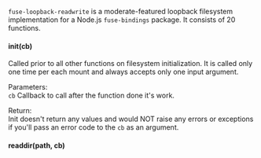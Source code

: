 `fuse-loopback-readwrite` is a moderate-featured loopback filesystem implementation for a Node.js `fuse-bindings` package. It consists of 20 functions.
#### init(cb)
Called prior to all other functions on filesystem initialization. It is called only one time per each mount and always accepts only one input argument.

Parameters:  
`cb` Callback to call after the function done it's work.

Return:  
Init doesn't return any values and would NOT raise any errors or exceptions if you'll pass an error code to the `cb` as an argument.

#### readdir(path, cb)